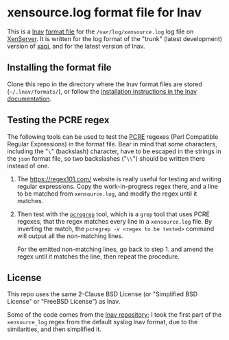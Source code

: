 # xensource.log format file for lnav

This is a [lnav](http://lnav.org/) [format
file](https://lnav.readthedocs.io/en/latest/formats.html) for the
`/var/log/xensource.log` log file on [XenServer](http://xenserver.org/). It is
written for the log format of the "trunk" (latest development) version of
[xapi](https://xapi-project.github.io/), and for the latest version of lnav.

## Installing the format file

Clone this repo in the directory where the lnav format files are stored
(`~/.lnav/formats/`), or follow the [installation instructions in the lnav
documentation](https://lnav.readthedocs.io/en/latest/formats.html#installing-formats).

## Testing the PCRE regex

The following tools can be used to test the [PCRE](http://pcre.org/) regexes
(Perl Compatible Regular Expressions) in the format file. Bear in mind that
some characters, including the "`\`" (backslash) character, have to be escaped
in the strings in the `json` format file, so two backslashes ("`\\`") should be
written there instead of one.

1. The <https://regex101.com/> website is really useful for testing and writing
   regular expressions. Copy the work-in-progress regex there, and a line to be
   matched from `xensource.log`, and modify the regex until it matches.

2. Then test with the
   [`pcregrep`](http://www.rexegg.com/pcregrep-pcretest.html) tool, which is a
   `grep` tool that uses PCRE regexes, that the regex matches every line in a
   `xensource.log` file. By inverting the match, the `pcregrep -v <regex to be
   tested>` command will output all the non-matching lines.

   For the emitted non-matching lines, go back to step 1. and amend the regex
   until it matches the line, then repeat the procedure.

## License

This repo uses the same 2-Clause BSD License (or "Simplified BSD License" or "FreeBSD
License") as lnav.

Some of the code comes from the [lnav
repository](https://github.com/tstack/lnav); I took the first part of the
`xensource_log` regex from the default syslog lnav format, due to the
similarities, and then simplified it.
